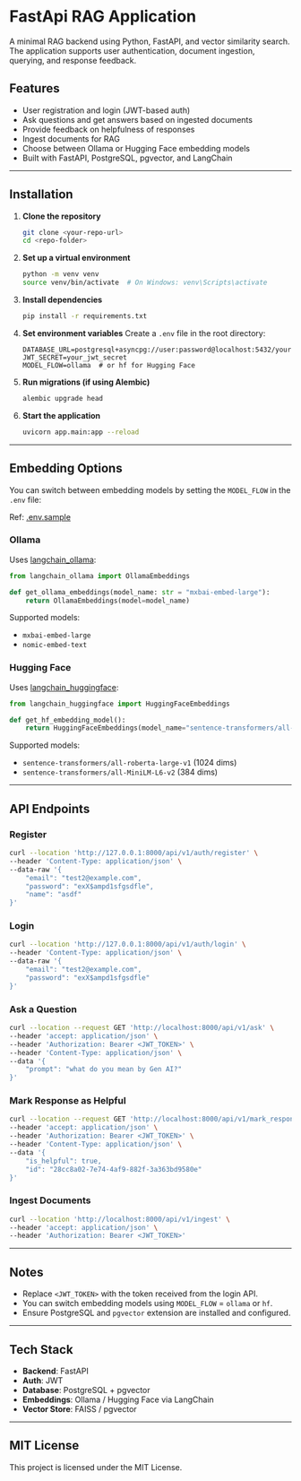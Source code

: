 # FastApi RAG Application

A minimal RAG backend using Python, FastAPI, and vector similarity search. The application supports user authentication, document ingestion, querying, and response feedback.

## Features

- User registration and login (JWT-based auth)
- Ask questions and get answers based on ingested documents
- Provide feedback on helpfulness of responses
- Ingest documents for RAG
- Choose between Ollama or Hugging Face embedding models
- Built with FastAPI, PostgreSQL, pgvector, and LangChain

---

## Installation

1. **Clone the repository**
   ```bash
   git clone <your-repo-url>
   cd <repo-folder>
   ```

2. **Set up a virtual environment**
   ```bash
   python -m venv venv
   source venv/bin/activate  # On Windows: venv\Scripts\activate
   ```

3. **Install dependencies**
   ```bash
   pip install -r requirements.txt
   ```

4. **Set environment variables**
   Create a `.env` file in the root directory:

   ```env
   DATABASE_URL=postgresql+asyncpg://user:password@localhost:5432/yourdb
   JWT_SECRET=your_jwt_secret
   MODEL_FLOW=ollama  # or hf for Hugging Face
   ```

5. **Run migrations (if using Alembic)**
   ```bash
   alembic upgrade head
   ```

6. **Start the application**
   ```bash
   uvicorn app.main:app --reload
   ```

---

## Embedding Options

You can switch between embedding models by setting the `MODEL_FLOW` in the `.env` file:

Ref: [.env.sample](https://github.com/sskanishk/rag-fastapi/blob/master/.env.sample)

### Ollama
Uses [langchain_ollama](https://python.langchain.com/docs/integrations/text_embedding/ollama/):
```python
from langchain_ollama import OllamaEmbeddings

def get_ollama_embeddings(model_name: str = "mxbai-embed-large"):
    return OllamaEmbeddings(model=model_name)
```

Supported models:
- `mxbai-embed-large`
- `nomic-embed-text`

### Hugging Face
Uses [langchain_huggingface](https://python.langchain.com/docs/integrations/text_embedding/huggingface/):
```python
from langchain_huggingface import HuggingFaceEmbeddings

def get_hf_embedding_model():
    return HuggingFaceEmbeddings(model_name="sentence-transformers/all-roberta-large-v1")
```

Supported models:
- `sentence-transformers/all-roberta-large-v1` (1024 dims)
- `sentence-transformers/all-MiniLM-L6-v2` (384 dims)

---

## API Endpoints

### Register
```bash
curl --location 'http://127.0.0.1:8000/api/v1/auth/register' \
--header 'Content-Type: application/json' \
--data-raw '{
    "email": "test2@example.com",
    "password": "exX$ampd1sfgsdfle",
    "name": "asdf"
}'
```

### Login
```bash
curl --location 'http://127.0.0.1:8000/api/v1/auth/login' \
--header 'Content-Type: application/json' \
--data-raw '{
    "email": "test2@example.com",
    "password": "exX$ampd1sfgsdfle"
}'
```

### Ask a Question
```bash
curl --location --request GET 'http://localhost:8000/api/v1/ask' \
--header 'accept: application/json' \
--header 'Authorization: Bearer <JWT_TOKEN>' \
--header 'Content-Type: application/json' \
--data '{
    "prompt": "what do you mean by Gen AI?"
}'
```

### Mark Response as Helpful
```bash
curl --location --request GET 'http://localhost:8000/api/v1/mark_response' \
--header 'accept: application/json' \
--header 'Authorization: Bearer <JWT_TOKEN>' \
--header 'Content-Type: application/json' \
--data '{
    "is_helpful": true,
    "id": "28cc8a02-7e74-4af9-882f-3a363bd9580e"
}'
```

### Ingest Documents
```bash
curl --location 'http://localhost:8000/api/v1/ingest' \
--header 'accept: application/json' \
--header 'Authorization: Bearer <JWT_TOKEN>'
```

---

## Notes

- Replace `<JWT_TOKEN>` with the token received from the login API.
- You can switch embedding models using `MODEL_FLOW` = `ollama` or `hf`.
- Ensure PostgreSQL and `pgvector` extension are installed and configured.

---

## Tech Stack

- **Backend**: FastAPI
- **Auth**: JWT
- **Database**: PostgreSQL + pgvector
- **Embeddings**: Ollama / Hugging Face via LangChain
- **Vector Store**: FAISS / pgvector

---

## MIT License

This project is licensed under the MIT License.

